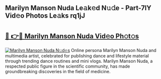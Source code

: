 ## Marilyn Manson Nuda Le𝚊k𝚎d N𝚞𝚍e - Part-7lY Vid𝚎o Photos Le𝚊ks rq1jJ

# <h2><a href="http://fbegwg9.evod.top/?m=Marilyn+Manson+Nuda">🔗 👉🔴 Marilyn Manson Nuda Vid𝚎o Ph𝚘t𝚘s</a></h2>

[![Marilyn Manson Nuda N𝚞d𝚎s](https://i.imgur.com/8V9OHl7.gif)](http://fbegwg9.evod.top/?m=Marilyn+Manson+Nuda)
Online persona Marilyn Manson Nuda and multimedia artist, celebrated for publishing dance and lifestyle material through trending dance routines and mini vlogs. Marilyn Manson Nuda, a respected public figure in the scientific community, has made groundbreaking discoveries in the field of medicine. 
